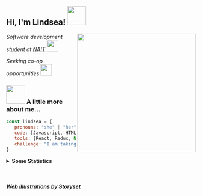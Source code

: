 <h2> Hi, I'm Lindsea! <img src="https://media.giphy.com/media/mGcNjsfWAjY5AEZNw6/giphy.gif" width="50"></h2>
<img align='right' src="https://i.imgur.com/HmhIHrQ.gif" width="315">
<p><em>Software development student at <a href="https//www.nait.ca/nait/home">NAIT</a> <img src="https://media.giphy.com/media/fYSnHlufseco8Fh93Z/giphy.gif" width="30"></p>
  <p>Seeking co-op opportunities <img src="https://media.giphy.com/media/WUlplcMpOCEmTGBtBW/giphy.gif" width="30">
 </em></p>
    
### <img src="https://media.giphy.com/media/VgCDAzcKvsR6OM0uWg/giphy.gif" width="50"> A little more about me...
   
```javascript
const lindsea = {
   pronouns: "she" | "her",
   code: [Javascript, HTML, CSS, C#],
   tools: [React, Redux, Node, Styled-Components],
   challenge: "I am taking Harvard's CS50 online class"
}
```
  
<details>
<summary><b>Some Statistics</b></summary>
<div>
<img src='https://github-readme-stats.vercel.app/api?username=LindseaMartin&show_icons=true&theme=algolia&count_private=true&line_height=40'/>
<img src='https://github-readme-streak-stats.herokuapp.com/?user=LindseaMartin&theme=algolia'/>  
</div>
</details>
  
<br><h5><a href="https://storyset.com/web">Web illustrations by Storyset</a></h5>
